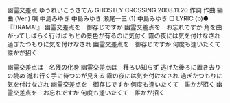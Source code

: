 幽霊交差点
ゆうれいこうさてん
GHOSTLY CROSSING
2008.11.20
作詞  作曲  編曲 (Ver.)   唄
中島みゆき   中島みゆき   瀬尾一三 (1)
中島みゆき
□ LYRIC (b)●『DRAMA!』
幽霊交差点を　御存じですか
幽霊交差点を　お忘れですか
角を曲がってしばらく行けば
もとの景色が有るのに気付く
霧の夜には気を付けなされ
過ぎたつもりに気を付けなされ
幽霊交差点を　御存じですか
何度も逢いたくて　誰かが招く

幽霊交差点は　名残の化身
幽霊交差点は　移ろい知らず
逃げた後ろに置き去りの眺め
進む行く手に待つのが見える
霧の夜には気を付けなされ
過ぎたつもりに気を付けなされ
幽霊交差点を　御存じですか
何度も逢いたくて　誰かが招く
幽霊交差点を　お忘れですか
何度も逢いたくて　誰かが招く